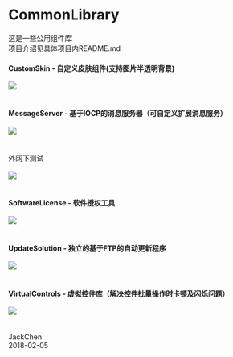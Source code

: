 # CommonLibrary
这是一些公用组件库<br>项目介绍见具体项目内README.md

#### CustomSkin - 自定义皮肤组件(支持图片半透明背景)<br><br>![](https://github.com/chen365409389/CommonLibrary/blob/master/Img/CS.png)<br><br>
#### MessageServer - 基于IOCP的消息服务器（可自定义扩展消息服务）<br><br>![](https://github.com/chen365409389/CommonLibrary/blob/master/Img/MS.png)<br><br>
外网下测试<br><br>
![](https://github.com/chen365409389/CommonLibrary/blob/master/Img/Flow.png)<br><br>
#### SoftwareLicense - 软件授权工具<br><br>![](https://github.com/chen365409389/CommonLibrary/blob/master/Img/REG.png)<br><br>
#### UpdateSolution - 独立的基于FTP的自动更新程序<br><br>![](https://github.com/chen365409389/CommonLibrary/blob/master/Img/AU.png)<br><br>
#### VirtualControls - 虚拟控件库（解决控件批量操作时卡顿及闪烁问题）<br><br>![](https://github.com/chen365409389/CommonLibrary/blob/master/Img/VC.png)<br><br>
JackChen<br>
2018-02-05
